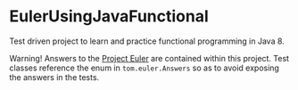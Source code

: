 # EulerUsingJavaFunctional
Test driven project to learn and practice functional programming in Java 8.

Warning! Answers to the [Project Euler](https://projecteuler.net) are contained within this project.
Test classes reference the enum in `tom.euler.Answers` so as to avoid exposing the answers in the tests.
